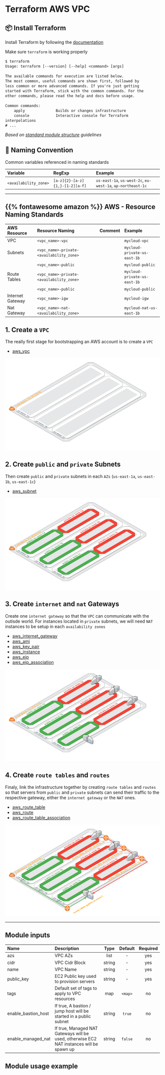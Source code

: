 # Terraform AWS VPC

## :package: Install Terraform

Install Terraform by following the [documentation](https://www.terraform.io/downloads.html)

Make sure `terraform` is working properly

```hcl
$ terraform
Usage: terraform [--version] [--help] <command> [args]

The available commands for execution are listed below.
The most common, useful commands are shown first, followed by
less common or more advanced commands. If you're just getting
started with Terraform, stick with the common commands. For the
other commands, please read the help and docs before usage.

Common commands:
    apply              Builds or changes infrastructure
    console            Interactive console for Terraform interpolations
# ...
```

*Based on [standard module structure](https://www.terraform.io/docs/modules/create.html#standard-module-structure) guidelines*

## :triangular_ruler: Naming Convention

Common variables referenced in naming standards

| Variable              | RegExp                          | Example                                                     |
|:----------------------|:--------------------------------|:------------------------------------------------------------|
| `<availability_zone>` | `[a-z]{2}-[a-z]{1,}-[1-2][a-f]` | `us-east-1a`, `us-west-2c`, `eu-west-1a`, `ap-northeast-1c` |

---

## {{% fontawesome amazon %}} AWS - Resource Naming Standards

| AWS Resource     | Resource Naming                          | Comment | Example                          |
|:-----------------|:-----------------------------------------|:--------|:---------------------------------|
| VPC              | `<vpc_name>-vpc`                         |         | `mycloud-vpc`                    |
| Subnets          | `<vpc_name>-private-<availability_zone>` |         | `mycloud-private-us-east-1b` |
|                  | `<vpc_name>-public`                      |         | `mycloud-public`             |
| Route Tables     | `<vpc_name>-private-<availability_zone>` |         | `mycloud-private-us-east-1b` |
|                  | `<vpc_name>-public`                      |         | `mycloud-public`             |
| Internet Gateway | `<vpc_name>-igw`                         |         | `mycloud-igw`                |
| Nat Gateway      | `<vpc_name>-nat-<availability_zone>`     |         | `mycloud-nat-us-east-1b`     |


## 1. Create a `VPC`

The really first stage for bootstrapping an AWS account is to create a `VPC`

* [aws_vpc](https://www.terraform.io/docs/providers/aws/r/vpc.html)

![VPC AZs](./docs/2-vpc-azs.png)

## 2. Create `public` and `private` Subnets

Then create `public` and `private` subnets in each `AZs` (`us-east-1a`, `us-east-1b`, `us-east-1c`)

* [aws_subnet](https://www.terraform.io/docs/providers/aws/r/subnet.html)

![VPC AZs Subnets](./docs/3-vpc-azs-subnets.png)

## 3. Create `internet` and `nat` Gateways

Create one `internet gateway` so that the `VPC` can communicate with the outisde world. For instances located in `private` subnets, we will need `NAT` instances to be setup in each `availability zones`

* [aws_internet_gateway](https://www.terraform.io/docs/providers/aws/r/internet_gateway.html)
* [aws_ami](https://www.terraform.io/docs/providers/aws/d/ami.html)
* [aws_key_pair](https://www.terraform.io/docs/providers/aws/r/key_pair.html)
* [aws_instance](https://www.terraform.io/docs/providers/aws/r/instance.html)
* [aws_eip](https://www.terraform.io/docs/providers/aws/r/eip.html)
* [aws_eip_association](https://www.terraform.io/docs/providers/aws/r/eip_association.html)

![VPC AZs Subnets GW](./docs/4-vpc-azs-subnets-gw.png)

## 4. Create `route tables` and `routes`

Finaly, link the infrastructure together by creating `route tables` and `routes` so that servers from `public` and `private` subnets can send their traffic to the respective gateway, either the `internet gateway` or the `NAT` ones.

* [aws_route_table](https://www.terraform.io/docs/providers/aws/r/route_table.html)
* [aws_route](https://www.terraform.io/docs/providers/aws/r/route.html)
* [aws_route_table_association](https://www.terraform.io/docs/providers/aws/r/route_table_association.html)

![VPC AZs Subnets GW Routes](./docs/5-vpc-azs-subnets-gw-routing.png)

------------------------------------------------------------------------------------------------------------------------

## Module inputs

| Name                | Description                                                                              |  Type  | Default | Required |
|:--------------------|:-----------------------------------------------------------------------------------------|:------:|:-------:|:--------:|
| azs                 | VPC AZs                                                                                  |  list  |    -    |   yes    |
| cidr                | VPC Cidr Block                                                                           | string |    -    |   yes    |
| name                | VPC Name                                                                                 | string |    -    |   yes    |
| public_key          | EC2 Public key used to provision servers                                                 | string |    -    |   yes    |
| tags                | Default set of tags to apply to VPC resources                                            |  map   | `<map>` |    no    |
| enable_bastion_host | If true, A bastion / jump host will be started in a public subnet                        | string | `true`  |    no    |
| enable_managed_nat  | If true, Managed NAT Gateways will be used, otherwise EC2 NAT instances will be spawn up | string | `false` |    no    |


## Module usage example

```hcl

```
